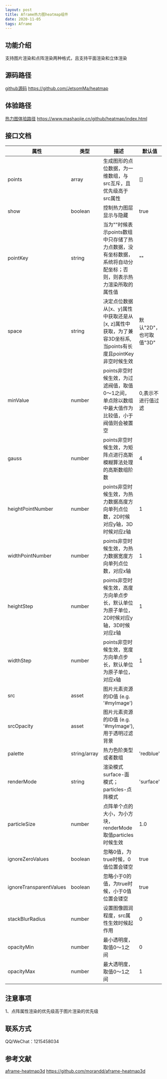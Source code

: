 ```yaml
---
layout: post
title: Aframe热力图heatmap组件
date: 2020-11-05
tags: Aframe   
---
```

## 功能介绍

支持图片渲染和点阵渲染两种格式，且支持平面渲染和立体渲染

## 源码路径

[github源码](https://github.com/JetsomMa/heatmap) https://github.com/JetsomMa/heatmap

## 体验路径

[热力图体验路径](https://www.mashaojie.cn/github/heatmap/index.html) https://www.mashaojie.cn/github/heatmap/index.html

## 接口文档

 属性 | 类型 | 描述 | 默认值
 --- | --- | --- | ---
 points | array | 生成图形的点位数据，为一维数组，与src互斥，且优先级高于src属性 | []
 show | boolean | 控制热力图层显示与隐藏 | true
 pointKey | string | 当为""时候表示points数组中只存储了热力点数据，没有坐标数据，系统将自动分配坐标；否则，则表示热力渲染所取的属性值 | ""
 space | string | 决定点位数据从[x、y]属性中获取还是从[x, z]属性中获取，为了兼容3D坐标系,当points有长度且pointKey非空时候生效  | 默认"2D"，也可取值"3D"
 minValue | number | points非空时候生效，为过滤阀值，取值0～1之间，单点除以数组中最大值作为比较值，小于阀值则会被置空 | 0,表示不进行值过滤
 gauss | number | points非空时候生效，为矩阵点进行高斯模糊算法处理的高斯数组阶数 | 4
 heightPointNumber | number | points非空时候生效，为热力数据高度方向单列点位数，2D时候对应y轴，3D时候对应z轴 | 1
 widthPointNumber | number | points非空时候生效，为热力数据宽度方向单列点位数，对应x轴 | 1
 heightStep | number | points非空时候生效，高度方向单点步长，默认单位为原子单位，2D时候对应y轴，3D时候对应z轴 | 1
 widthStep | number | points非空时候生效，宽度方向单点步长，默认单位为原子单位，对应x轴 | 1
 src | asset | 图片元素资源的ID值 (e.g. '#myImage')  |
 srcOpacity | asset | 图片元素资源的ID值 (e.g. '#myImage'),用于透明过滤背景  |
 palette | string/array | 热力色阶类型或者数组 | 'redblue'
 renderMode | string | 渲染模式 surface-面模式；particles-点阵模式 | 'surface'
 particleSize | number | 点阵单个点的大小，为小方块，renderMode取值particles时候生效 | 1.0
 ignoreZeroValues | boolean | 忽略0值，为true时候，0值位置会镂空 | true
 ignoreTransparentValues | boolean | 忽略小于0的值，为true时候，小于0值位置会镂空 | true
 stackBlurRadius | number | 设置图像圆润程度，src属性生效时候起作用 | 0
 opacityMin | number | 最小透明度，取值0～1之间 | 0
 opacityMax | number | 最大透明度，取值0～1之间 | 1

<!-- flipPalette | Flip color palette upside-down? | false
scaleOpacity | Scale opacity of peaks? | true
scaleOpacityMethod | "log","log2", log10", "linear", or "const" scaling of opacity | "log2"
opacityMin | Minimum opacity | 0.2 
opacityMax | Max opacity | 1
ignoreZeroValues | If true, zero values in the data will not be rendered (note: requires `scaleOpacity` be true) | true
ignoreTransparentValues | If true, pixels with zero opacity will not be included in the terrain mesh | true
stretch | If true, we will stretch the image values so they fill the range 0-255. | false
stackBlurRadius | Blur effect. See below. | null
stackBlurRadiusMobile | Blur effect. See below. | =stackBlurRadius
invertElevation | Default: white=1, black=0. If this is true, white=0, black=1 | false
renderMode | "surface" or "particles" | surface
wireframe | Display as wireframe? | false
emissive | Emissive color for materials | #000000
emissiveIntensity | EmissiveIntensity property for materials | 1
shininess | Shininess property for phong material | 30
metalness | Metalness property for standard material | 0.5
roughness | Roughness property for standard material | 0.5
particleSize | Particle size, for renderMode=particles | 1.0
material | Material type: can be "lambert", "phong", or "standard". Ignored if per-vertex opacity is used | "standard"
blending | Blending mode (as string, eg "THREE.AdditiveBlending") | THREE.NormalBlending
specular | Specular highlights color | #111111
loadingAnimDur | How long the loading animation runs, in ms | 1800
unloadingAnimDur | Duration, in ms | 1500
height | depth of component (on Z axis, not Y axis) |  1
width | width of component, in AFrame units | (see below) -->

## 注意事项

1、点阵属性渲染的优先级高于图片渲染的优先级

## 联系方式

QQ/WeChat：1215458034

## 参考文献

[aframe-heatmap3d](https://github.com/morandd/aframe-heatmap3d) https://github.com/morandd/aframe-heatmap3d